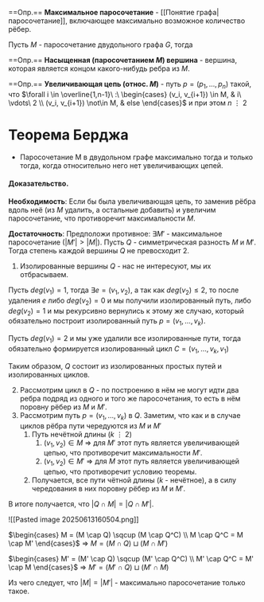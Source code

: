 ==Опр.== **Максимальное паросочетание** - [[Понятие графа|паросочетание]], включающее максимально возможное количество рёбер.

Пусть $M$ - паросочетание двудольного графа $G$, тогда 

==Опр.== **Насыщенная (паросочетанием $M$) вершина** - вершина, которая является концом какого-нибудь ребра из $M$.

==Опр.== **Увеличивающая цепь (относ. $M$)** - путь $p = (p_1, ..., p_n)$ такой, что $\forall i \in \overline{1,n-1}\ :\ \begin{cases} (v_i, v_{i+1}) \in M, & i\ \vdots\ 2 \\ (v_i, v_{i+1}) \not\in M, & else \end{cases}$   и при этом $n\ \vdots\ 2$

# Теорема Берджа

- Паросочетание M в двудольном графе максимально тогда и только тогда, когда относительно него нет увеличивающих цепей.

#### Доказательство.

**Необходимость**: Если бы была увеличивающая цепь, то заменив рёбра вдоль неё (из $M$ удалить, а остальные добавить) и увеличим паросочетание, что противоречит максимальности $M$.

**Достаточность**: Предположи противное: $\exists M'$ - максимальное паросочетание ($|M'| > |M|$). Пусть $Q$ - симметрическая разность $M$ и $M'$. Тогда степень каждой вершины $Q$ не превосходит 2.

1) Изолированные вершины $Q$ - нас не интересуют, мы их отбрасываем.

Пусть $deg(v_1) = 1$, тогда $\exists e = (v_1, v_2)$, а так как $deg(v_2) \leq 2$, то после удаления $e$ либо $deg(v_2) = 0$ и мы получили изолированный путь, либо $deg(v_2) = 1$ и мы рекурсивно вернулись к этому же случаю, который обязательно построит изолированный путь $p = (v_1, ..., v_k)$.

Пусть $deg(v_1) = 2$ и мы уже удалили все изолированные пути, тогда обязательно формируется изолированный цикл $C = (v_1, ..., v_k, v_1)$

Таким образом, $Q$ состоит из изолированных простых путей
и изолированных циклов.

2) Рассмотрим цикл в $Q$ - по построению в нём не могут идти два ребра подряд из одного и того же паросочетания, то есть в нём поровну рёбер из $M$ и $M'$.
3) Рассмотрим путь $p = (v_1, ..., v_k)$ в $Q$. Заметим, что как и в случае циклов рёбра пути чередуются из $M$ и $M'$
	1) Путь нечётной длины ($k\ \vdots\ 2$)
		1) $(v_1, v_2) \in M$ $\Rightarrow$ для $M'$ этот путь является увеличивающей цепью, что противоречит максимальности $M'$.
		2) $(v_1, v_2) \in M'$ $\Rightarrow$ для $M$ этот путь является увеличивающей цепью, что противоречит условию теоремы.
	2) Получается, все пути чётной длины ($k$ - нечётное), а в силу чередования в них поровну рёбер из $M$ и $M'$.

В итоге получается, что $|Q \cap M| = |Q \cap M'|$.

![[Pasted image 20250613160504.png]]

$\begin{cases} M = (M \cap Q) \sqcup (M \cap Q^C) \\ M \cap Q^C = M \cap M' \end{cases}$   $\Rightarrow$ $M = (M \cap Q) \sqcup (M \cap M')$

$\begin{cases} M' = (M' \cap Q) \sqcup (M' \cap Q^C) \\ M' \cap Q^C = M' \cap M \end{cases}$   $\Rightarrow$ $M' = (M' \cap Q) \sqcup (M' \cap M)$

Из чего следует, что $|M| = |M'|$ - максимально паросочетание только такое.
